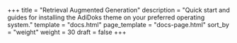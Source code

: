 +++
title = "Retrieval Augmented Generation"
description = "Quick start and guides for installing the AdiDoks theme on your preferred operating system."
template = "docs.html"
page_template = "docs-page.html"
sort_by = "weight"
weight = 30
draft = false
+++